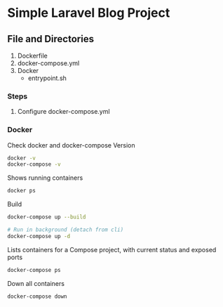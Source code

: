 # Simple Laravel Blog Project

## File and Directories

1. Dockerfile
2. docker-compose.yml
3. Docker
    - entrypoint.sh

### Steps

1. Configure docker-compose.yml

### Docker

Check docker and docker-compose Version

```bash
docker -v
docker-compose -v
```

Shows running containers

```bash
docker ps
```

Build

```bash
docker-compose up --build

# Run in background (detach from cli)
docker-compose up -d
```

Lists containers for a Compose project, with current status and exposed ports

```bash
docker-compose ps
```

Down all containers

```bash
docker-compose down
```
